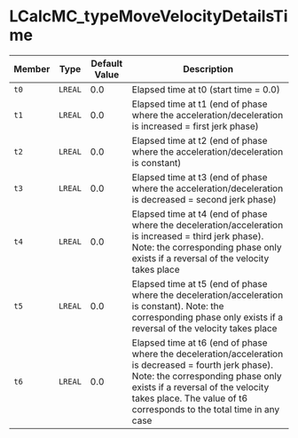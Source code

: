 # LCalcMC_typeMoveVelocityDetailsTime

| Member | Type | Default Value | Description |
|--------|------|---------------|-------------|
| `t0` | `LREAL` | 0.0 | Elapsed time at t0 (start time = 0.0) |
| `t1` | `LREAL` | 0.0 | Elapsed time at t1 (end of phase where the acceleration/deceleration is increased = first jerk phase) |
| `t2` | `LREAL` | 0.0 | Elapsed time at t2 (end of phase where the acceleration/deceleration is constant) |
| `t3` | `LREAL` | 0.0 | Elapsed time at t3 (end of phase where the acceleration/deceleration is decreased = second jerk phase) |
| `t4` | `LREAL` | 0.0 | Elapsed time at t4 (end of phase where the deceleration/acceleration is increased = third jerk phase). Note: the corresponding phase only exists if a reversal of the velocity takes place |
| `t5` | `LREAL` | 0.0 | Elapsed time at t5 (end of phase where the deceleration/acceleration is constant). Note: the corresponding phase only exists if a reversal of the velocity takes place |
| `t6` | `LREAL` | 0.0 | Elapsed time at t6 (end of phase where the deceleration/acceleration is decreased = fourth jerk phase). Note: the corresponding phase only exists if a reversal of the velocity takes place. The value of t6 corresponds to the total time in any case |
